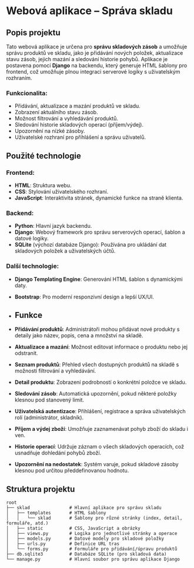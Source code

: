 # Webová aplikace – Správa skladu

## Popis projektu

Tato webová aplikace je určena pro **správu skladových zásob** a umožňuje správu produktů ve skladu, jako je přidávání nových položek, aktualizace stavu zásob, jejich mazání a sledování historie pohybů. Aplikace je postavena pomocí **Django** na backendu, který generuje HTML šablony pro frontend, což umožňuje plnou integraci serverové logiky s uživatelským rozhraním.

### Funkcionalita:
- Přidávání, aktualizace a mazání produktů ve skladu.
- Zobrazení aktuálního stavu zásob.
- Možnost filtrování a vyhledávání produktů.
- Sledování historie skladových operací (příjem/výdej).
- Upozornění na nízké zásoby.
- Uživatelské rozhraní pro přihlášení a správu uživatelů.

## Použité technologie

### Frontend:
- **HTML**: Struktura webu.
- **CSS**: Stylování uživatelského rozhraní.
- **JavaScript**: Interaktivita stránek, dynamické funkce na straně klienta.

### Backend:
- **Python**: Hlavní jazyk backendu.
- **Django**: Webový framework pro správu serverových operací, šablon a datové logiky.
- **SQLite** (výchozí databáze Django): Používána pro ukládání dat skladových položek a uživatelských účtů.

### Další technologie:
- **Django Templating Engine**: Generování HTML šablon s dynamickými daty.
- **Bootstrap**: Pro moderní responzivní design a lepší UX/UI.

- ## Funkce

- **Přidávání produktů**: Administrátoři mohou přidávat nové produkty s detaily jako název, popis, cena a množství na skladě.
- **Aktualizace a mazání**: Možnost editovat informace o produktu nebo jej odstranit.
- **Seznam produktů**: Přehled všech dostupných produktů na skladě s možností filtrování a vyhledávání.
- **Detail produktu**: Zobrazení podrobností o konkrétní položce ve skladu.
- **Sledování zásob**: Automatická upozornění, pokud některé položky klesnou pod stanovený limit.
- **Uživatelská autentizace**: Přihlášení, registrace a správa uživatelských rolí (administrátor, skladník).
- **Příjem a výdej zboží**: Umožňuje zaznamenávat pohyb zboží do skladu i ven.
- **Historie operací**: Udržuje záznam o všech skladových operacích, což usnadňuje dohledání pohybů zboží.
- **Upozornění na nedostatek**: Systém varuje, pokud skladové zásoby klesnou pod určitou předdefinovanou hodnotu.

## Struktura projektu

```plaintext
root
├── sklad               # Hlavní aplikace pro správu skladu
│   ├── templates       # HTML šablony
│   │   └── sklad       # Šablony pro různé stránky (index, detail, formuláře, atd.)
│   ├── static          # CSS, JavaScript a obrázky
│   ├── views.py        # Logika pro jednotlivé stránky a operace
│   ├── models.py       # Datové modely pro skladové položky
│   ├── urls.py         # Definice URL tras
│   └── forms.py        # Formuláře pro přidávání/úpravu produktů
├── db.sqlite3          # Databáze SQLite (pro skladová data)
└── manage.py           # Hlavní soubor pro správu aplikace Django


